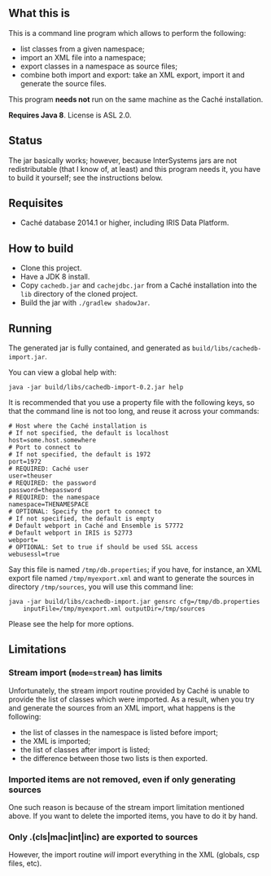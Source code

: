 ## What this is

This is a command line program which allows to perform the following:

* list classes from a given namespace;
* import an XML file into a namespace;
* export classes in a namespace as source files;
* combine both import and export: take an XML export, import it and generate the
  source files.

This program **needs not** run on the same machine as the Caché installation.

**Requires Java 8**. License is ASL 2.0.

## Status

The jar basically works; however, because InterSystems jars are not 
redistributable (that I know of, at least) and this program needs it, you have
to build it yourself; see the instructions below.

## Requisites

* Caché database 2014.1 or higher, including IRIS Data Platform.

## How to build

* Clone this project.
* Have a JDK 8 install.
* Copy `cachedb.jar` and `cachejdbc.jar` from a Caché installation into the
  `lib` directory of the cloned project.
* Build the jar with `./gradlew shadowJar`.

## Running

The generated jar is fully contained, and generated as 
`build/libs/cachedb-import.jar`.

You can view a global help with:

```
java -jar build/libs/cachedb-import-0.2.jar help
```

It is recommended that you use a property file with the following keys, so that
the command line is not too long, and reuse it across your commands:


```
# Host where the Caché installation is
# If not specified, the default is localhost
host=some.host.somewhere
# Port to connect to
# If not specified, the default is 1972
port=1972
# REQUIRED: Caché user
user=theuser
# REQUIRED: the password
password=thepassword
# REQUIRED: the namespace
namespace=THENAMESPACE
# OPTIONAL: Specify the port to connect to
# If not specified, the default is empty
# Default webport in Caché and Ensemble is 57772
# Default webport in IRIS is 52773
webport=
# OPTIONAL: Set to true if should be used SSL access
webusessl=true
```

Say this file is named `/tmp/db.properties`; if you have, for instance, an XML
export file named `/tmp/myexport.xml` and want to generate the sources in
directory `/tmp/sources`, you will use this command line:

```
java -jar build/libs/cachedb-import.jar gensrc cfg=/tmp/db.properties
    inputFile=/tmp/myexport.xml outputDir=/tmp/sources
```

Please see the help for more options.

## Limitations

### Stream import (`mode=stream`) has limits

Unfortunately, the stream import routine provided by Caché is unable to provide
the list of classes which were imported. As a result, when you try and generate
the sources from an XML import, what happens is the following:

* the list of classes in the namespace is listed before import;
* the XML is imported;
* the list of classes after import is listed;
* the difference between those two lists is then exported.

### Imported items are not removed, even if only generating sources

One such reason is because of the stream import limitation mentioned above. If
you want to delete the imported items, you have to do it by hand.

### Only .(cls|mac|int|inc) are exported to sources

However, the import routine _will_ import everything in the XML (globals,
csp files, etc).

